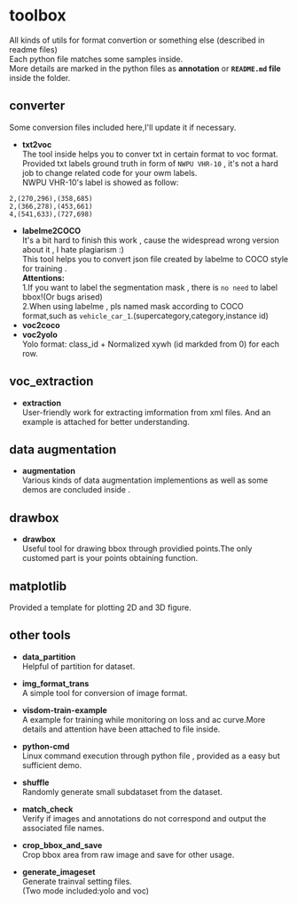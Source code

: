 # toolbox
All kinds of utils for format convertion or something else (described in readme files)</br>
Each python file matches some samples inside.</br>
More details are marked in the python files as **annotation** or **`README.md` file** inside the folder.</br>


## converter 
Some conversion files included here,I'll update it if necessary.</br>
* **txt2voc**</br>
The tool inside helps you to conver txt in certain format to voc format.<br>
Provided txt labels ground truth in form of `NWPU VHR-10` , it's not a hard job to change related code for your owm labels.<br>
NWPU VHR-10's label is showed as follow:<br>
```
2,(270,296),(358,685)
2,(366,278),(453,661)
4,(541,633),(727,698)
```
* **labelme2COCO**<br>
It's a bit hard to finish this work , cause the widespread wrong version about it , I hate plagiarism :)<br>
This tool helps you to convert json file created by labelme to COCO style for training .<br> 
**Attentions:**<br> 
    1.If you want to label the segmentation mask , there is `no need` to label bbox!(Or bugs arised)<br> 
    2.When using labelme , pls named mask according to COCO format,such as `vehicle_car_1`.(supercategory,category,instance id)<br> 
* **voc2coco**<br>
* **voc2yolo**  
Yolo format: class_id + Normalized xywh (id markded from 0) for each row.


## voc_extraction
* **extraction**  
User-friendly work for extracting imformation from xml files. And an example is attached for better understanding.<br>

## data augmentation
* **augmentation**  
Various kinds of data augmentation implementions as well as some demos are concluded inside .

## drawbox
* **drawbox**  
Useful tool for drawing bbox through providied points.The only customed part is your points obtaining function. 

## matplotlib
Provided a template for plotting 2D and 3D figure.

## other tools
* **data_partition**  
Helpful of partition for dataset.

* **img_format_trans**    
A simple tool for conversion of image format.  

* **visdom-train-example**  
A example for training while monitoring on loss and ac curve.More details and attention have been attached to file inside. 

* **python-cmd**  
Linux command execution through python file , provided as a easy but sufficient demo.  

* **shuffle**  
Randomly generate small subdataset from the dataset. 

* **match_check**   
Verify if images and annotations do not correspond and output the associated file names.  

* **crop_bbox_and_save**   
Crop bbox area from raw image and save for other usage.

* **generate_imageset**  
Generate trainval setting files.  
(Two mode included:yolo and voc)

 

